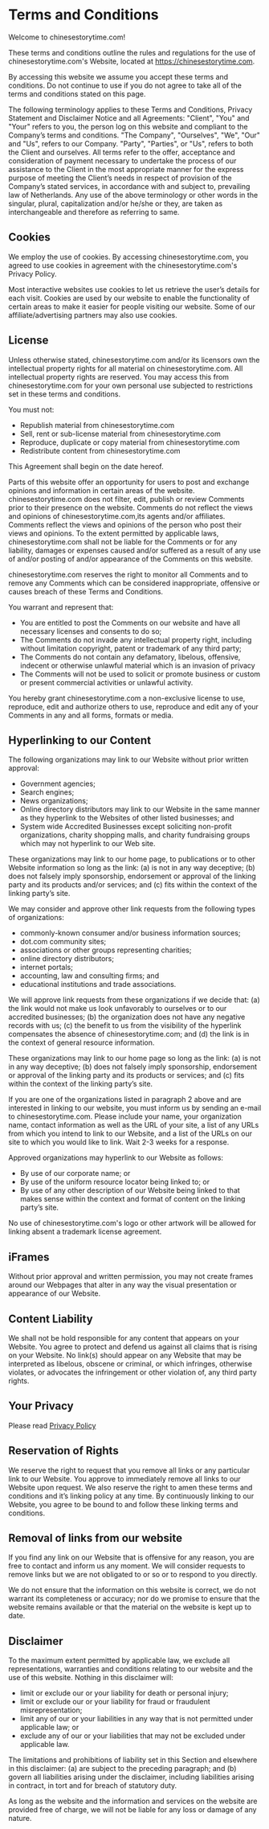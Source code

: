 # Terms and Conditions

Welcome to chinesestorytime.com!

These terms and conditions outline the rules and regulations for the use
of chinesestorytime.com's Website, located at https://chinesestorytime.com.

By accessing this website we assume you accept these terms and conditions.
Do not continue to use  if you do not agree to take all of the
terms and conditions stated on this page.

The following terminology applies to these Terms and Conditions, Privacy
Statement and Disclaimer Notice and all Agreements: "Client", "You" and
"Your" refers to you, the person log on this website and compliant to the
Company’s terms and conditions. "The Company", "Ourselves", "We", "Our"
and "Us", refers to our Company. "Party", "Parties", or "Us", refers to
both the Client and ourselves. All terms refer to the offer, acceptance
and consideration of payment necessary to undertake the process of our
assistance to the Client in the most appropriate manner for the express
purpose of meeting the Client’s needs in respect of provision of the
Company’s stated services, in accordance with and subject to, prevailing
law of Netherlands. Any use of the above terminology or other words in the
singular, plural, capitalization and/or he/she or they, are taken as
interchangeable and therefore as referring to same.


## Cookies

We employ the use of cookies. By accessing chinesestorytime.com, you agreed to
use cookies in agreement with the chinesestorytime.com's Privacy Policy.

Most interactive websites use cookies to let us retrieve the user’s
details for each visit. Cookies are used by our website to enable the
functionality of certain areas to make it easier for people visiting our
website. Some of our affiliate/advertising partners may also use cookies.

## License

Unless otherwise stated, chinesestorytime.com and/or its licensors own the
intellectual property rights for all material on chinesestorytime.com. All
intellectual property rights are reserved. You may access this from
chinesestorytime.com for your own personal use subjected to restrictions set in
these terms and conditions.

You must not:
* Republish material from chinesestorytime.com
* Sell, rent or sub-license material from chinesestorytime.com
* Reproduce, duplicate or copy material from chinesestorytime.com
* Redistribute content from chinesestorytime.com

This Agreement shall begin on the date hereof.

Parts of this website offer an opportunity for users to post and exchange
opinions and information in certain areas of the website. chinesestorytime.com
does not filter, edit, publish or review Comments prior to their presence on
the website. Comments do not reflect the views and opinions of
chinesestorytime.com,its agents and/or affiliates. Comments reflect the views
and opinions of the person who post their views and opinions. To the extent
permitted by applicable laws, chinesestorytime.com shall not be liable for the
Comments or for any liability, damages or expenses caused and/or suffered as a
result of any use of and/or posting of and/or appearance of the Comments on
this website.

chinesestorytime.com reserves the right to monitor all Comments and to remove
any Comments which can be considered inappropriate, offensive or causes breach
of these Terms and Conditions.

You warrant and represent that:

* You are entitled to post the Comments on our website and have all
necessary licenses and consents to do so;
* The Comments do not invade any intellectual property right, including
without limitation copyright, patent or trademark of any third party;
* The Comments do not contain any defamatory, libelous, offensive,
indecent or otherwise unlawful material which is an invasion of privacy
* The Comments will not be used to solicit or promote business or custom
or present commercial activities or unlawful activity.

You hereby grant chinesestorytime.com a non-exclusive license to use,
reproduce, edit and authorize others to use, reproduce and edit any of your
Comments in any and all forms, formats or media.

## Hyperlinking to our Content

The following organizations may link to our Website without prior written
approval:

* Government agencies;
* Search engines;
* News organizations;
* Online directory distributors may link to our Website in the same manner
as they hyperlink to the Websites of other listed businesses; and
* System wide Accredited Businesses except soliciting non-profit
organizations, charity shopping malls, and charity fundraising groups
which may not hyperlink to our Web site.

These organizations may link to our home page, to publications or to other
Website information so long as the link: (a) is not in any way deceptive;
(b) does not falsely imply sponsorship, endorsement or approval of the
linking party and its products and/or services; and (c) fits within the
context of the linking party’s site.

We may consider and approve other link requests from the following types
of organizations:

* commonly-known consumer and/or business information sources;
* dot.com community sites;
* associations or other groups representing charities;
* online directory distributors;
* internet portals;
* accounting, law and consulting firms; and
* educational institutions and trade associations.

We will approve link requests from these organizations if we decide that: (a)
the link would not make us look unfavorably to ourselves or to our accredited
businesses; (b) the organization does not have any negative records with us;
(c) the benefit to us from the visibility of the hyperlink compensates the
absence of chinesestorytime.com; and (d) the link is in the context of general
resource information.

These organizations may link to our home page so long as the link: (a) is
not in any way deceptive; (b) does not falsely imply sponsorship,
endorsement or approval of the linking party and its products or services;
and (c) fits within the context of the linking party’s site.

If you are one of the organizations listed in paragraph 2 above and are
interested in linking to our website, you must inform us by sending an e-mail
to chinesestorytime.com. Please include your name, your organization name,
contact information as well as the URL of your site, a list of any URLs from
which you intend to link to our Website, and a list of the URLs on our site to
which you would like to link. Wait 2-3 weeks for a response.

Approved organizations may hyperlink to our Website as follows:

* By use of our corporate name; or
* By use of the uniform resource locator being linked to; or
* By use of any other description of our Website being linked to that
makes sense within the context and format of content on the linking
party’s site.

No use of chinesestorytime.com's logo or other artwork will be allowed for
linking absent a trademark license agreement.

## iFrames

Without prior approval and written permission, you may not create frames
around our Webpages that alter in any way the visual presentation or
appearance of our Website.

## Content Liability

We shall not be hold responsible for any content that appears on your
Website. You agree to protect and defend us against all claims that is
rising on your Website. No link(s) should appear on any Website that may
be interpreted as libelous, obscene or criminal, or which infringes,
otherwise violates, or advocates the infringement or other violation of,
any third party rights.

## Your Privacy

Please read [Privacy Policy](/privacy)

## Reservation of Rights

We reserve the right to request that you remove all links or any
particular link to our Website. You approve to immediately remove all
links to our Website upon request. We also reserve the right to amen these
terms and conditions and it’s linking policy at any time. By continuously
linking to our Website, you agree to be bound to and follow these linking
terms and conditions.

## Removal of links from our website

If you find any link on our Website that is offensive for any reason, you
are free to contact and inform us any moment. We will consider requests to
remove links but we are not obligated to or so or to respond to you
directly.

We do not ensure that the information on this website is correct, we do
not warrant its completeness or accuracy; nor do we promise to ensure that
the website remains available or that the material on the website is kept
up to date.

## Disclaimer


To the maximum extent permitted by applicable law, we exclude all
representations, warranties and conditions relating to our website and the
use of this website. Nothing in this disclaimer will:

* limit or exclude our or your liability for death or personal injury;
* limit or exclude our or your liability for fraud or fraudulent
misrepresentation;
* limit any of our or your liabilities in any way that is not permitted
under applicable law; or
* exclude any of our or your liabilities that may not be excluded under
applicable law.

The limitations and prohibitions of liability set in this Section and
elsewhere in this disclaimer: (a) are subject to the preceding paragraph;
and (b) govern all liabilities arising under the disclaimer, including
liabilities arising in contract, in tort and for breach of statutory duty.

As long as the website and the information and services on the website are
provided free of charge, we will not be liable for any loss or damage of
any nature.
